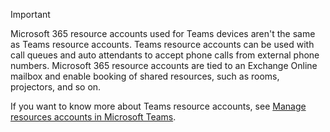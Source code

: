 > [!IMPORTANT]
> Microsoft 365 resource accounts used for Teams devices aren't the same as Teams resource accounts. Teams resource accounts can be used with call queues and auto attendants to accept phone calls from external phone numbers. Microsoft 365 resource accounts are tied to an Exchange Online mailbox and enable booking of shared resources, such as rooms, projectors, and so on.
>
> If you want to know more about Teams resource accounts, see [Manage resources accounts in Microsoft Teams](../manage-resource-accounts.md).

